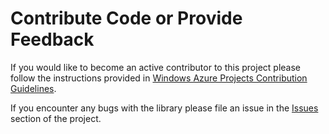 # Contribute Code or Provide Feedback

If you would like to become an active contributor to this project please follow the instructions provided in [Windows Azure Projects Contribution Guidelines](http://azure.github.io/guidelines.html).

If you encounter any bugs with the library please file an issue in the [Issues](https://github.com/Azure/azure-storage-node/issues) section of the project.